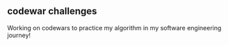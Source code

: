 ## codewar challenges

Working on codewars to practice my algorithm in my software engineering journey!
